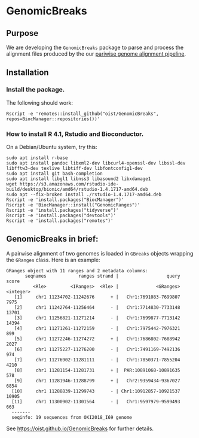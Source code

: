 GenomicBreaks
=============

Purpose
-------

We are developing the `GenomicBreaks` package to parse and process the
alignment files produced by the our
[pariwise genome alignment pipeline](https://github.com/oist/plessy_pairwiseGenomeComparison).

Installation
------------

### Install the package.

The following should work:

```
Rscript -e 'remotes::install_github("oist/GenomicBreaks", repos=BiocManager::repositories())'
```

### How to install R 4.1, Rstudio and Bioconductor.

On a Debian/Ubuntu system, try this:

```
sudo apt install r-base
sudo apt install pandoc libxml2-dev libcurl4-openssl-dev libssl-dev libfftw3-dev texlive libtiff-dev libfontconfig1-dev
sudo apt install git bash-completion
sudo apt install libgl1 libnss3 libasound2 libxdamage1
wget https://s3.amazonaws.com/rstudio-ide-build/desktop/bionic/amd64/rstudio-1.4.1717-amd64.deb
sudo apt --fix-broken install ./rstudio-1.4.1717-amd64.deb
Rscript -e 'install.packages("BiocManager")'
Rscript -e 'BiocManager::install("GenomicRanges")'
Rscript -e 'install.packages("tidyverse")'
Rscript -e 'install.packages("devtools")' 
Rscript -e 'install.packages("remotes")'
```

GenomicBreaks in brief:
-----------------------

A pairwise alignment of two genomes is loaded in `GBreaks` objects wrapping
the `GRanges` class.  Here is an example:

```
GRanges object with 11 ranges and 2 metadata columns:
       seqnames            ranges strand |                  query     score
          <Rle>         <IRanges>  <Rle> |              <GRanges> <integer>
   [1]     chr1 11234702-11242676      + |   Chr1:7691083-7699807      7975
   [2]     chr1 11242764-11256464      - |   Chr1:7714830-7733148     13701
   [3]     chr1 11256821-11271214      - |   Chr1:7699877-7713142     14394
   [4]     chr1 11271261-11272159      - |   Chr1:7975442-7976321       899
   [5]     chr1 11272246-11274272      + |   Chr1:7686802-7688942      2027
   [6]     chr1 11275227-11276200      - |   Chr1:7491169-7492136       974
   [7]     chr1 11276902-11281111      - |   Chr1:7850371-7855204      4210
   [8]     chr1 11281154-11281731      + |  PAR:10891068-10891635       578
   [9]     chr1 11281946-11288799      + |   Chr2:9359434-9367027      6854
  [10]     chr1 11288839-11299743      - | Chr1:10912857-10921537     10905
  [11]     chr1 11300902-11301564      - |   Chr1:9597979-9599493       663
  -------
  seqinfo: 19 sequences from OKI2018_I69 genome
```

See <https://oist.github.io/GenomicBreaks> for further details.
